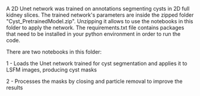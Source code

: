A 2D Unet network was trained on annotations segmenting cysts in 2D full kidney slices. The trained network's parameters are inside the zipped folder "Cyst_PretrainedModel.zip". Unzipping it allows to use the notebooks in this folder to apply the network. The requirements.txt file contains packages that need to be installed in your python environment in order to run the code.

There are two notebooks in this folder:

1 - Loads the Unet network trained for cyst segmentation and applies it to LSFM images, producing cyst masks

2 - Processes the masks by closing and particle removal to improve the results